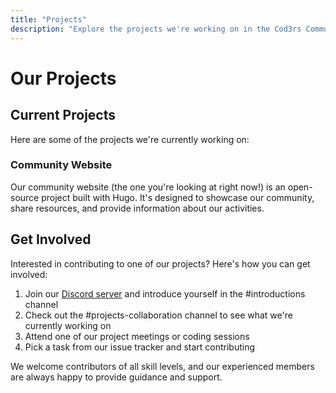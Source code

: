 ```yaml
---
title: "Projects"
description: "Explore the projects we're working on in the Cod3rs Community"
---
```


# Our Projects

## Current Projects

Here are some of the projects we're currently working on:

### Community Website

Our community website (the one you're looking at right now!) is an open-source project built with Hugo. It's designed to showcase our community, share resources, and provide information about our activities.


## Get Involved

Interested in contributing to one of our projects? Here's how you can get involved:

1. Join our [Discord server](https://discord.gg/jZzVbN2gmA) and introduce yourself in the #introductions channel
2. Check out the #projects-collaboration channel to see what we're currently working on
3. Attend one of our project meetings or coding sessions
4. Pick a task from our issue tracker and start contributing

We welcome contributors of all skill levels, and our experienced members are always happy to provide guidance and support.
